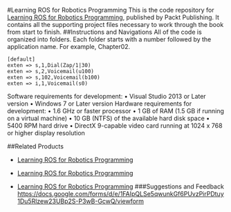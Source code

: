 #Learning ROS for Robotics Programming
This is the code repository for [Learning ROS for Robotics Programming](https://www.packtpub.com/hardware-and-creative/learning-ros-robotics-programming?utm_source=github&utm_medium=repository&utm_campaign=9781782161448), published by Packt Publishing. It contains all the supporting project files necessary to work through the book from start to finish.
##Instructions and Navigations
All of the code is organized into folders. Each folder starts with a number followed by the application name. For example, Chapter02.



```
[default]
exten => s,1,Dial(Zap/1|30)
exten => s,2,Voicemail(u100)
exten => s,102,Voicemail(b100)
exten => i,1,Voicemail(s0)
```

Software requirements for development:
•  Visual Studio 2013 or Later version
•  Windows 7 or Later version
Hardware requirements for development:
•  1.6 GHz or faster processor
•  1 GB of RAM (1.5 GB if running on a virtual machine)
•  10 GB (NTFS) of the available hard disk space
•  5400 RPM hard drive
•  DirectX 9-capable video card running at 1024 x 768 or higher display 
resolution

##Related Products
* [Learning ROS for Robotics Programming](https://www.packtpub.com/hardware-and-creative/learning-ros-robotics-programming?utm_source=github&utm_medium=repository&utm_campaign=9781782161448)

* [Learning ROS for Robotics Programming](https://www.packtpub.com/hardware-and-creative/learning-ros-robotics-programming?utm_source=github&utm_medium=repository&utm_campaign=9781782161448)

* [Learning ROS for Robotics Programming](https://www.packtpub.com/hardware-and-creative/learning-ros-robotics-programming?utm_source=github&utm_medium=repository&utm_campaign=9781782161448)
###Suggestions and Feedback
https://docs.google.com/forms/d/e/1FAIpQLSe5qwunkGf6PUvzPirPDtuy1Du5Rlzew23UBp2S-P3wB-GcwQ/viewform
